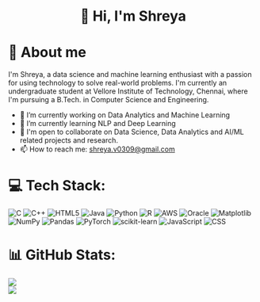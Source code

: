 <h1 align="center">👋 Hi, I'm Shreya</h1>


# 💫 About me 

I'm Shreya, a data science and machine learning enthusiast with a passion for using technology to solve real-world problems. I'm currently an undergraduate student at Vellore Institute of Technology, Chennai, where I'm pursuing a B.Tech. in Computer Science and Engineering.

- 🔭 I’m currently working on Data Analytics and Machine Learning
- 🌱 I’m currently learning NLP and Deep Learning
- 🤝 I'm open to collaborate on Data Science, Data Analytics and AI/ML related projects and research.
- 📫 How to reach me: shreya.v0309@gmail.com
<!--
# 🌐 Socials:

<div id="badges">
  <a href="https://www.linkedin.com/in/shreya-venkatapathy-00845026a/">
    <img src="https://img.shields.io/badge/LinkedIn-blue?style=for-the-badge&logo=linkedin&logoColor=white" alt="LinkedIn Badge"/>
  </a>
  <a href="https://github.com/Shreya-0309">
    <img src="https://img.shields.io/badge/GitHub-100000?style=for-the-badge&logo=github&logoColor=white" alt="GitHub Badge"/>
  </a>
  <a href="https://leetcode.com/Shreya__v/">
    <img src="https://img.shields.io/badge/LeetCode-FFA116?style=for-the-badge&logo=LeetCode&logoColor=white" alt="LeetCode Badge"/>
  </a>
  <a href="https://www.hackerrank.com/profile/shreya_v0309">
    <img src="https://img.shields.io/badge/HackerRank-2EC866?style=for-the-badge&logo=HackerRank&logoColor=white" alt="HackerRank Badge"/>
  </a>
</div>
-->

# 💻 Tech Stack:
![C](https://img.shields.io/badge/c-%2300599C.svg?style=for-the-badge&logo=c&logoColor=white) 
![C++](https://img.shields.io/badge/c++-%2300599C.svg?style=for-the-badge&logo=c%2B%2B&logoColor=white) 
![HTML5](https://img.shields.io/badge/html5-%23E34F26.svg?style=for-the-badge&logo=html5&logoColor=white) 
![Java](https://img.shields.io/badge/java-%23ED8B00.svg?style=for-the-badge&logo=openjdk&logoColor=white) 
![Python](https://img.shields.io/badge/python-3670A0?style=for-the-badge&logo=python&logoColor=ffdd54) 
![R](https://img.shields.io/badge/r-%23276DC3.svg?style=for-the-badge&logo=r&logoColor=white) 
![AWS](https://img.shields.io/badge/AWS-%23FF9900.svg?style=for-the-badge&logo=amazon-aws&logoColor=white) 
![Oracle](https://img.shields.io/badge/Oracle-F80000?style=for-the-badge&logo=oracle&logoColor=white) 
![Matplotlib](https://img.shields.io/badge/Matplotlib-%23ffffff.svg?style=for-the-badge&logo=Matplotlib&logoColor=black) 
![NumPy](https://img.shields.io/badge/numpy-%23013243.svg?style=for-the-badge&logo=numpy&logoColor=white) 
![Pandas](https://img.shields.io/badge/pandas-%23150458.svg?style=for-the-badge&logo=pandas&logoColor=white) 
![PyTorch](https://img.shields.io/badge/PyTorch-%23EE4C2C.svg?style=for-the-badge&logo=PyTorch&logoColor=white) 
![scikit-learn](https://img.shields.io/badge/scikit--learn-%23F7931E.svg?style=for-the-badge&logo=scikit-learn&logoColor=white) 
![JavaScript](https://img.shields.io/badge/JavaScript-%23F7DF1E.svg?style=for-the-badge&logo=javascript&logoColor=black) 
![CSS](https://img.shields.io/badge/css3-%231572B6.svg?style=for-the-badge&logo=css3&logoColor=white)


# 📊 GitHub Stats:

![](https://github-readme-streak-stats.herokuapp.com/?user=Shreya-0309&theme=dark&hide_border=false)<br/>
![](https://github-readme-stats.vercel.app/api/top-langs/?username=Shreya-0309&theme=dark&hide_border=false&include_all_commits=true&count_private=false&layout=compact)



